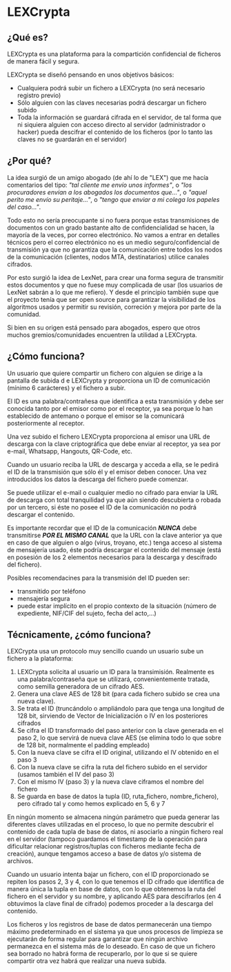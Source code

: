 # LEXCrypta
## ¿Qué es?

LEXCrypta es una plataforma para la compartición confidencial de ficheros de manera fácil y segura.

LEXCrypta se diseñó pensando en unos objetivos básicos:

* Cualquiera podrá subir un fichero a LEXCrypta (no será necesario registro previo)
* Sólo alguien con las claves necesarias podrá descargar un fichero subido
* Toda la información se guardará cifrada en el servidor, de tal forma que ni siquiera alguien con acceso directo al servidor (administrador o hacker) pueda descifrar el contenido de los ficheros (por lo tanto las claves no se guardarán en el servidor)

## ¿Por qué?
La idea surgió de un amigo abogado (de ahí lo de "LEX") que me hacía comentarios del tipo: *"tal cliente me envío unos informes"*, o *"los procuradores envían a los abogados los documentos que..."*, o *"aquel perito me envío su peritaje..."*, o *"tengo que enviar a mi colega los papeles del caso..."*.

Todo esto no sería preocupante si no fuera porque estas transmisiones de documentos con un grado bastante alto de confidencialidad se hacen, la mayoría de la veces, por correo electrónico. No vamos a entrar en detalles técnicos pero el correo electrónico no es un medio seguro/confidencial de transmisión ya que no garantiza que la comunicación entre todos los nodos de la comunicación (clientes, nodos MTA, destinatarios) utilice canales cifrados. 

Por esto surgió la idea de LexNet, para crear una forma segura de transmitir estos documentos y que no fuese muy complicada de usar (los usuarios de LexNet sabrán a lo que me refiero). Y desde el principio también supe que el proyecto tenía que ser open source para garantizar la visibilidad de los algoritmos usados y permitir su revisión, correción y mejora por parte de la comunidad.

Si bien en su origen está pensado para abogados, espero que otros muchos gremios/comunidades encuentren la utilidad a LEXCrypta.

## ¿Cómo funciona?
Un usuario que quiere compartir un fichero con alguien se dirige a la pantalla de subida d e LEXCrypta y proporciona un ID de comunicación (mínimo 6 carácteres) y el fichero a subir.

El ID es una palabra/contrañesa que identifica a esta transmisión y debe ser conocida tanto por el emisor como por el receptor, ya sea porque lo han establecido de antemano o porque el emisor se la comunicará posteriormente al receptor.

Una vez subido el fichero LEXCrypta proporciona al emisor una URL de descarga con la clave criptográfica que debe enviar al receptor, ya sea por e-mail, Whatsapp, Hangouts, QR-Code, etc. 

Cuando un usuario reciba la URL de descarga y acceda a ella, se le pedirá el ID de la transmisión que sólo él y el emisor deben conocer. Una vez introducidos los datos la descarga del fichero puede comenzar.

Se puede utilizar el e-mail o cualquier medio no cifrado para enviar la URL de descarga con total tranquilidad ya que aún siendo descubierta o robada por un tercero, si éste no posee el ID de la comunicación no podrá descargar el contenido.

Es importante recordar que el ID de la comunicación _**NUNCA**_ debe transmitirse _**POR EL MISMO CANAL**_ que la URL con la clave anterior ya que  en caso de que alguien o algo (virus, troyano, etc.) tenga acceso al sistema de mensajería usado, éste podría descargar el contenido del mensaje (está en posesión de los 2 elementos necesarios para la descarga y descifrado del fichero). 

Posibles recomendacines para la transmisión del ID pueden ser: 

* transmitido por teléfono
* mensajería segura
* puede estar implícito en el propio contexto de la situación (número de expediente, NIF/CIF del sujeto, fecha del acto,...)

## Técnicamente, ¿cómo funciona?
LEXCrypta usa un protocolo muy sencillo cuando un usuario sube un fichero a la plataforma:

1. LEXCrypta solicita al usuario un ID para la transimisión. Realmente es una palabra/contraseña que se utilizará, convenientemente tratada, como semilla generadora de un cifrado AES.
2. Genera una clave AES de 128 bit (para cada fichero subido se crea una nueva clave).
3. Se trata el ID (truncándolo o ampliándolo para que tenga una longitud de 128 bit, sirviendo de Vector de Inicialización o IV en los posteriores cifrados
4. Se cifra el ID transformado del paso anterior con la clave generada en el paso 2, lo que servirá de nueva clave AES (se elimina todo lo que sobre de 128 bit, normalmente el padding empleado)
5. Con la nueva clave se cifra el ID original, utilizando el IV obtenido en el paso 3 
6. Con la nueva clave se cifra la ruta del fichero subido en el servidor (usamos también el IV del paso 3)
7. Con el mismo IV (paso 3) y la nueva clave ciframos el nombre del fichero
8. Se guarda en base de datos la tupla (ID, ruta_fichero, nombre_fichero), pero cifrado tal y como hemos explicado en 5, 6 y 7

En ningún momento se almacena ningún parámetro que pueda generar las diferentes claves utilizadas en el proceso, lo que no permite descubrir el contenido de cada tupla de base de datos, ni asociarlo a ningún fichero real en el servidor (tampoco guardamos el timestamp de la operación para dificultar relacionar registros/tuplas con ficheros mediante fecha de creación), aunque tengamos acceso a base de datos y/o sistema de archivos.

Cuando un usuario intenta bajar un fichero, con el ID proporcionado se repiten los pasos 2, 3 y 4, con lo que tenemos el ID cifrado que identifica de manera única la tupla en base de datos, con lo que obtenemos la ruta del fichero en el servidor y su nombre, y aplicando AES para descifrarlos (en 4 obtuvimos la clave final de cifrado) podemos proceder a la descarga del contenido.

Los ficheros y los registros de base de datos permanecerán una tiempo máximo predeterminado en el sistema ya que unos procesos de limpieza se ejecutarán de forma regular para garantizar que ningún archivo permanezca en el sistema más de lo deseado. En caso de que un fichero sea borrado no habrá forma de recuperarlo, por lo que si se quiere compartir otra vez habrá que realizar una nueva subida.






